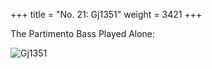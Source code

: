 +++
title = "No. 21: Gj1351"
weight = 3421
+++

The Partimento Bass Played Alone:

![Gj1351](/img/21FenBk4.jpg)
